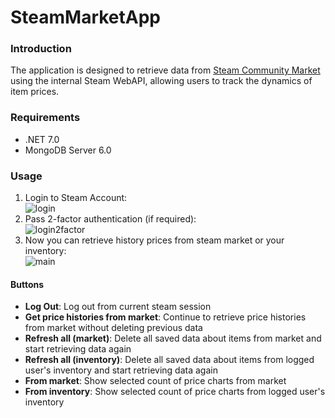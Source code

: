 # SteamMarketApp

### Introduction
The application is designed to retrieve data from [Steam Community Market](https://steamcommunity.com/market/) using the internal Steam WebAPI, allowing users to track the dynamics of item prices.

### Requirements
* .NET 7.0
* MongoDB Server 6.0

### Usage
1) Login to Steam Account:\
![login](https://user-images.githubusercontent.com/124831993/231579839-6303d03f-c030-42e8-8084-b282a5204a28.PNG)
2) Pass 2-factor authentication (if required):\
![login2factor](https://user-images.githubusercontent.com/124831993/231579916-3bd7822f-58cc-44b6-832f-65394b841fd2.PNG)
3) Now you can retrieve history prices from steam market or your inventory:\
![main](https://user-images.githubusercontent.com/124831993/231580104-081d5a64-192f-4207-8744-f11f8c91a390.PNG)

#### Buttons
* **Log Out**: Log out from current steam session
* **Get price histories from market**: Continue to retrieve price histories from market without deleting previous data
* **Refresh all (market)**: Delete all saved data about items from market and start retrieving data again
* **Refresh all (inventory)**: Delete all saved data about items from logged user's inventory and start retrieving data again
* **From market**: Show selected count of price charts from market
* **From inventory**: Show selected count of price charts from logged user's inventory
